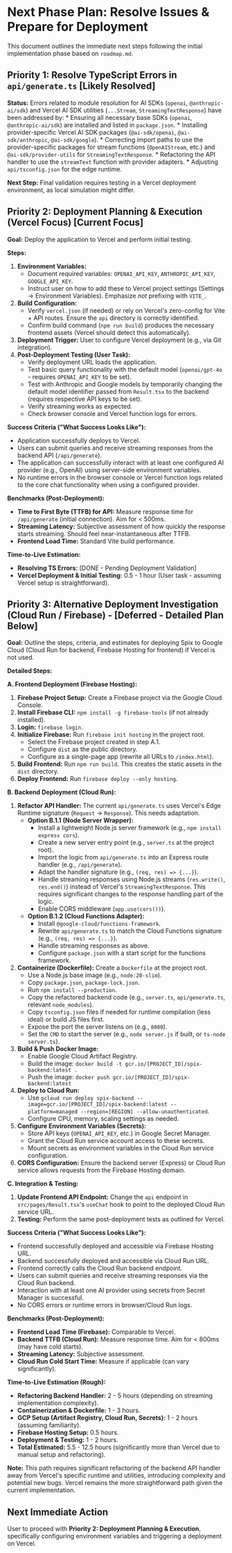 # Next Phase Plan: Resolve Issues & Prepare for Deployment

This document outlines the immediate next steps following the initial implementation phase based on `roadmap.md`.

## Priority 1: Resolve TypeScript Errors in `api/generate.ts` [Likely Resolved]

**Status:** Errors related to module resolution for AI SDKs (`openai`, `@anthropic-ai/sdk`) and Vercel AI SDK utilities (`...Stream`, `StreamingTextResponse`) have been addressed by:
    *   Ensuring all necessary base SDKs (`openai`, `@anthropic-ai/sdk`) are installed and listed in `package.json`.
    *   Installing provider-specific Vercel AI SDK packages (`@ai-sdk/openai`, `@ai-sdk/anthropic`, `@ai-sdk/google`).
    *   Correcting import paths to use the provider-specific packages for stream functions (`OpenAIStream`, etc.) and `@ai-sdk/provider-utils` for `StreamingTextResponse`.
    *   Refactoring the API handler to use the `streamText` function with provider adapters.
    *   Adjusting `api/tsconfig.json` for the edge runtime.

**Next Step:** Final validation requires testing in a Vercel deployment environment, as local simulation might differ.

## Priority 2: Deployment Planning & Execution (Vercel Focus) [Current Focus]

**Goal:** Deploy the application to Vercel and perform initial testing.

**Steps:**
1.  **Environment Variables:**
    *   Document required variables: `OPENAI_API_KEY`, `ANTHROPIC_API_KEY`, `GOOGLE_API_KEY`.
    *   Instruct user on how to add these to Vercel project settings (Settings -> Environment Variables). Emphasize *not* prefixing with `VITE_`.
2.  **Build Configuration:**
    *   Verify `vercel.json` (if needed) or rely on Vercel's zero-config for Vite + API routes. Ensure the `api` directory is correctly identified.
    *   Confirm build command (`npm run build`) produces the necessary frontend assets (Vercel should detect this automatically).
3.  **Deployment Trigger:** User to configure Vercel deployment (e.g., via Git integration).
4.  **Post-Deployment Testing (User Task):**
    *   Verify deployment URL loads the application.
    *   Test basic query functionality with the default model (`openai/gpt-4o` - requires `OPENAI_API_KEY` to be set).
    *   Test with Anthropic and Google models by temporarily changing the default model identifier passed from `Result.tsx` to the backend (requires respective API keys to be set).
    *   Verify streaming works as expected.
    *   Check browser console and Vercel function logs for errors.

**Success Criteria ("What Success Looks Like"):**
*   Application successfully deploys to Vercel.
*   Users can submit queries and receive streaming responses from the backend API (`/api/generate`).
*   The application can successfully interact with at least one configured AI provider (e.g., OpenAI) using server-side environment variables.
*   No runtime errors in the browser console or Vercel function logs related to the core chat functionality when using a configured provider.

**Benchmarks (Post-Deployment):**
*   **Time to First Byte (TTFB) for API:** Measure response time for `/api/generate` (initial connection). Aim for < 500ms.
*   **Streaming Latency:** Subjective assessment of how quickly the response starts streaming. Should feel near-instantaneous after TTFB.
*   **Frontend Load Time:** Standard Vite build performance.

**Time-to-Live Estimation:**
*   **Resolving TS Errors:** [DONE - Pending Deployment Validation]
*   **Vercel Deployment & Initial Testing:** 0.5 - 1 hour (User task - assuming Vercel setup is straightforward).

## Priority 3: Alternative Deployment Investigation (Cloud Run / Firebase) - [Deferred - Detailed Plan Below]

**Goal:** Outline the steps, criteria, and estimates for deploying Spix to Google Cloud (Cloud Run for backend, Firebase Hosting for frontend) if Vercel is not used.

**Detailed Steps:**

**A. Frontend Deployment (Firebase Hosting):**
1.  **Firebase Project Setup:** Create a Firebase project via the Google Cloud Console.
2.  **Install Firebase CLI:** `npm install -g firebase-tools` (if not already installed).
3.  **Login:** `firebase login`.
4.  **Initialize Firebase:** Run `firebase init hosting` in the project root.
    *   Select the Firebase project created in step A.1.
    *   Configure `dist` as the public directory.
    *   Configure as a single-page app (rewrite all URLs to `/index.html`).
5.  **Build Frontend:** Run `npm run build`. This creates the static assets in the `dist` directory.
6.  **Deploy Frontend:** Run `firebase deploy --only hosting`.

**B. Backend Deployment (Cloud Run):**
1.  **Refactor API Handler:** The current `api/generate.ts` uses Vercel's Edge Runtime signature (`Request` -> `Response`). This needs adaptation.
    *   **Option B.1.1 (Node Server Wrapper):**
        *   Install a lightweight Node.js server framework (e.g., `npm install express cors`).
        *   Create a new server entry point (e.g., `server.ts` at the project root).
        *   Import the logic from `api/generate.ts` into an Express route handler (e.g., `/api/generate`).
        *   Adapt the handler signature (e.g., `(req, res) => {...}`).
        *   Handle streaming responses using Node.js streams (`res.write()`, `res.end()`) instead of Vercel's `StreamingTextResponse`. This requires significant changes to the response handling part of the logic.
        *   Enable CORS middleware (`app.use(cors())`).
    *   **Option B.1.2 (Cloud Functions Adapter):**
        *   Install `@google-cloud/functions-framework`.
        *   Rewrite `api/generate.ts` to match the Cloud Functions signature (e.g., `(req, res) => {...}`).
        *   Handle streaming responses as above.
        *   Configure `package.json` with a start script for the functions framework.
2.  **Containerize (Dockerfile):** Create a `Dockerfile` at the project root.
    *   Use a Node.js base image (e.g., `node:20-slim`).
    *   Copy `package.json`, `package-lock.json`.
    *   Run `npm install --production`.
    *   Copy the refactored backend code (e.g., `server.ts`, `api/generate.ts`, relevant `node_modules`).
    *   Copy `tsconfig.json` files if needed for runtime compilation (less ideal) or build JS files first.
    *   Expose the port the server listens on (e.g., `8080`).
    *   Set the `CMD` to start the server (e.g., `node server.js` if built, or `ts-node server.ts`).
3.  **Build & Push Docker Image:**
    *   Enable Google Cloud Artifact Registry.
    *   Build the image: `docker build -t gcr.io/[PROJECT_ID]/spix-backend:latest .`
    *   Push the image: `docker push gcr.io/[PROJECT_ID]/spix-backend:latest`
4.  **Deploy to Cloud Run:**
    *   Use `gcloud run deploy spix-backend --image=gcr.io/[PROJECT_ID]/spix-backend:latest --platform=managed --region=[REGION] --allow-unauthenticated`.
    *   Configure CPU, memory, scaling settings as needed.
5.  **Configure Environment Variables (Secrets):**
    *   Store API keys (`OPENAI_API_KEY`, etc.) in Google Secret Manager.
    *   Grant the Cloud Run service account access to these secrets.
    *   Mount secrets as environment variables in the Cloud Run service configuration.
6.  **CORS Configuration:** Ensure the backend server (Express) or Cloud Run service allows requests from the Firebase Hosting domain.

**C. Integration & Testing:**
1.  **Update Frontend API Endpoint:** Change the `api` endpoint in `src/pages/Result.tsx`'s `useChat` hook to point to the deployed Cloud Run service URL.
2.  **Testing:** Perform the same post-deployment tests as outlined for Vercel.

**Success Criteria ("What Success Looks Like"):**
*   Frontend successfully deployed and accessible via Firebase Hosting URL.
*   Backend successfully deployed and accessible via Cloud Run URL.
*   Frontend correctly calls the Cloud Run backend endpoint.
*   Users can submit queries and receive streaming responses via the Cloud Run backend.
*   Interaction with at least one AI provider using secrets from Secret Manager is successful.
*   No CORS errors or runtime errors in browser/Cloud Run logs.

**Benchmarks (Post-Deployment):**
*   **Frontend Load Time (Firebase):** Comparable to Vercel.
*   **Backend TTFB (Cloud Run):** Measure response time. Aim for < 800ms (may have cold starts).
*   **Streaming Latency:** Subjective assessment.
*   **Cloud Run Cold Start Time:** Measure if applicable (can vary significantly).

**Time-to-Live Estimation (Rough):**
*   **Refactoring Backend Handler:** 2 - 5 hours (depending on streaming implementation complexity).
*   **Containerization & Dockerfile:** 1 - 3 hours.
*   **GCP Setup (Artifact Registry, Cloud Run, Secrets):** 1 - 2 hours (assuming familiarity).
*   **Firebase Hosting Setup:** 0.5 hours.
*   **Deployment & Testing:** 1 - 2 hours.
*   **Total Estimated:** 5.5 - 12.5 hours (significantly more than Vercel due to manual setup and refactoring).

**Note:** This path requires significant refactoring of the backend API handler away from Vercel's specific runtime and utilities, introducing complexity and potential new bugs. Vercel remains the more straightforward path given the current implementation.

## Next Immediate Action

User to proceed with **Priority 2: Deployment Planning & Execution**, specifically configuring environment variables and triggering a deployment on Vercel.
